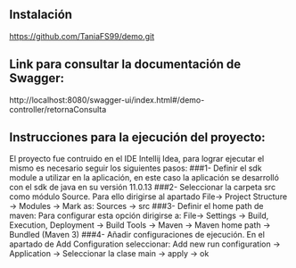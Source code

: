 ## Instalación
https://github.com/TaniaFS99/demo.git

## Link para consultar la documentación de Swagger: 
http://localhost:8080/swagger-ui/index.html#/demo-controller/retornaConsulta

## Instrucciones para la ejecución del proyecto: 
El proyecto fue contruido en el IDE Intellij Idea, para lograr ejecutar el mismo es necesario seguir los siguientes pasos:
###1- Definir el sdk module a utilizar en la aplicación, en este caso la aplicación se desarrolló con el sdk de java en su versión 11.0.13
###2- Seleccionar la carpeta src como módulo Source. Para ello dirigirse al apartado File-> Project Structure -> Modules -> Mark as: Sources -> src
###3- Definir el home path de maven: Para configurar esta opción dirigirse a: File-> Settings -> Build, Execution, Deployment -> Build Tools -> Maven -> Maven home path -> Bundled (Maven 3)
###4- Añadir configuraciones de ejecución. En el apartado de Add Configuration seleccionar: Add new run configuration -> Application -> Seleccionar la clase main -> apply -> ok
